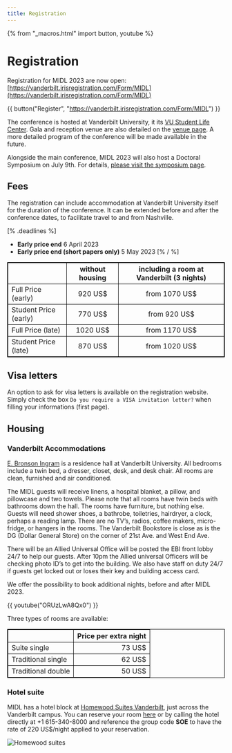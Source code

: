 ```yaml
---
title: Registration
---
```

{% from "_macros.html" import button, youtube %}
<style type="text/css">

table, td, th{
        border-collapse: collapse;
        border: 1px solid black;
}
</style>

# Registration

Registration for MIDL 2023 are now open: [https://vanderbilt.irisregistration.com/Form/MIDL](https://vanderbilt.irisregistration.com/Form/MIDL)

{{ button("Register", "https://vanderbilt.irisregistration.com/Form/MIDL") }}

The conference is hosted at Vanderbilt University, it its [VU Student Life Center](/venue.html). Gala and reception venue are also detailed on the [venue page](/venue.html). A more detailed program of the conference will be made available in the future.

Alongside the main conference, MIDL 2023 will also host a Doctoral Symposium on July 9th. For details, [please visit the symposium page](/doctoral.html).

## Fees

The registration can include accommodation at Vanderbilt University itself for the duration of the conference. It can be extended before and after the conference dates, to facilitate travel to and from Nashville.

[% .deadlines %]
* **Early price end** 6 April 2023
* **Early price end (short papers only)** 5 May 2023
[% / %]

<center>

|                       | without housing | including a room at Vanderbilt (3 nights) |
|:----------------------|:----------------:|:------------------------------------:|
| Full Price (early)    | 920 US$          | from 1070 US$                 |
| Student Price (early) | 770 US$          | from 920 US$                  |
| Full Price (late)     | 1020 US$         | from 1170 US$                 |
| Student Price (late)  | 870 US$          | from 1020 US$                  |

</center>

## Visa letters
An option to ask for visa letters is available on the registration website. Simply check the box `Do you require a VISA invitation letter?` when filling your informations (first page).


## Housing
### Vanderbilt Accommodations
[E. Bronson Ingram](https://www.vanderbilt.edu/ohare/e-bronson-ingram-college/) is a residence hall at Vanderbilt University. All bedrooms include a twin bed, a dresser, closet, desk, and desk chair. All rooms are clean, furnished and air conditioned.

The MIDL guests will receive linens, a hospital blanket, a pillow, and pillowcase and two towels. Please note that all rooms have twin beds with bathrooms down the hall. The rooms have furniture, but nothing else. Guests will need shower shoes, a bathrobe, toiletries, hairdryer, a clock, perhaps a reading lamp. There are no TV’s, radios, coffee makers, micro-fridge, or hangers in the rooms. The Vanderbilt Bookstore is close as is the DG (Dollar General Store) on the corner of 21st Ave. and West End Ave.
  
There will be an Allied Universal Office will be posted the EBI front lobby 24/7 to help our guests. After 10pm the Allied universal Officers will be checking photo ID’s to get into the building. We also have staff on duty 24/7 if guests get locked out or loses their key and building access card.

We offer the possibility to book additional nights, before and after MIDL 2023.

{{ youtube("ORUzLwA8Qx0") }}

Three types of rooms are available:

<center>

| | Price per extra night |
|:-|-:|
| Suite single | 73 US$ |
| Traditional single | 62 US$ |
| Traditional double | 50 US$ |

</center>

### Hotel suite
MIDL has a hotel block at [Homewood Suites Vanderbilt](https://group.homewood-suites.com/qd8cx1), just across the Vanderbilt campus. You can reserve your room [here](https://group.homewood-suites.com/qd8cx1) or by calling the hotel directly at +1 615-340-8000 and reference the group code **SOE** to have the rate of 220 US$/night applied to your reservation.

![Homewood suites](https://www.hilton.com/im/en/BNAVBHW/7577571/bnavbhw-exterior-dusk.jpg?impolicy=crop&cw=4600&ch=1931&gravity=NorthWest&xposition=0&yposition=568&rw=1220&rh=512)
